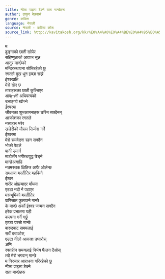 ```yaml
---
title: नीला पाइला टेक्ने राता मान्छेहरू
author: ठाकुर बेलवासे
genre: कविता
language: नेपाली
source: नेपाली - कविता कोश
source_link: http://kavitakosh.org/kk/%E0%A4%A0%E0%A4%BE%E0%A4%95%E0%A5%81%E0%A4%B0_%E0%A4%AC%E0%A5%87%E0%A4%B2%E0%A4%B5%E0%A4%BE%E0%A4%B8%E0%A5%87
---
```


म  
ढुङ्गाको छाती खोपेर  
सहिष्णुताको आवाज सुन्न  
आतुर मान्छेको  
मन्दिरस्थापना सोचिरहेको छु  
रगतले मुख धुन इच्छा राख्ने  
ईश्वरप्रति  
मेरो खेद छ  
ताराहरूका छाती कुल्चिएर  
आप्mनो अधिपत्यको  
उचाइगर्व खोज्ने  
ईश्वरमा  
जीवनका शुभकामनाहरू छरिन सक्दैनन्  
आक्रोशका रगतले  
नसाहरू भरेर  
खडेरीको मौसम सिर्जना गर्ने  
ईश्वरमा  
मेरो समवेदना रहन सक्दैन  
भोको पेटले  
पानी उमार्न  
माटोसँग भगीरथयुद्ध छेड्ने  
मान्छेअगाडि  
नतमस्तक क्षितिज आफै ओर्लन्छ  
सम्भ्रान्त बस्तीतिर बहकिने  
ईश्वर  
शरीर ओछ्याएर बाँधमा  
एउटा नदी नै पटाएर  
मरूभूमिको बस्तीतिर  
पारिजात फुलाउने मान्छे  
के मान्छे अर्को ईश्वर जन्मन सक्दैन  
हरेक प्रभातमा यही  
कल्पना गर्ने गर्छु  
एउटा यस्तो मान्छे  
बारुदबाट समयलाई  
सधैँ बचाओस्  
एउटा नीलो आकाश उघारोस्  
अनि  
रक्तहीन समयलाई निर्भय फैलन दैओस्  
त्यो मेरो भगवान् मान्छे  
म निरन्तर आराधना गरिरहेको छु  
नीला पाइला टेक्ने  
राता मान्छेहरू
